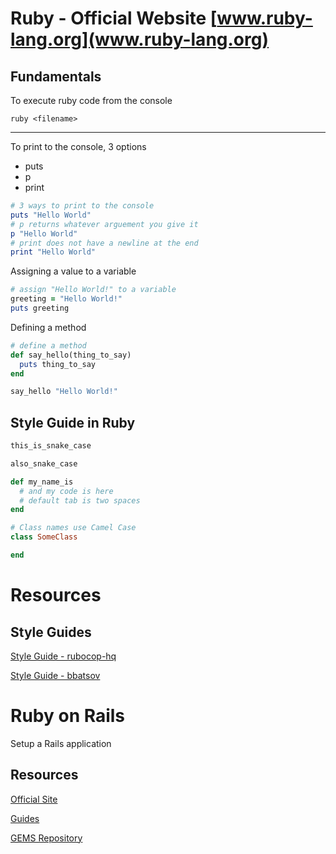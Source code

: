 # Ruby - Official Website [www.ruby-lang.org](www.ruby-lang.org)

## Fundamentals
To execute ruby code from the console

`ruby <filename>`
___

To print to the console, 3 options
* puts 
* p
* print

```rb
# 3 ways to print to the console
puts "Hello World"
# p returns whatever arguement you give it
p "Hello World"
# print does not have a newline at the end
print "Hello World"
```
Assigning a value to a variable
```rb
# assign "Hello World!" to a variable
greeting = "Hello World!"
puts greeting
```

Defining a method
```rb
# define a method
def say_hello(thing_to_say)
  puts thing_to_say
end

say_hello "Hello World!"
```
## Style Guide in Ruby
```ruby
this_is_snake_case

also_snake_case

def my_name_is
  # and my code is here
  # default tab is two spaces
end

# Class names use Camel Case
class SomeClass

end
```

# Resources 
## Style Guides
[Style Guide - rubocop-hq](https://github.com/rubocop-hq/ruby-style-guide)

[Style Guide - bbatsov](https://github.com/bbatsov/ruby-style-guide)


# Ruby on Rails
Setup a Rails application


## Resources
[Official Site](https://rubyonrails.org/)

[Guides](https://guides.rubyonrails.org/)

[GEMS Repository](https://rubygems.org/)